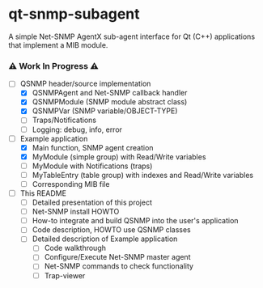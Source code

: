 # qt-snmp-subagent
A simple Net-SNMP AgentX sub-agent interface for Qt (C++) applications that implement a MIB module.

### :warning: Work In Progress :warning:
- [ ] QSNMP header/source implementation
  - [x] QSNMPAgent and Net-SNMP callback handler
  - [x] QSNMPModule (SNMP module abstract class)
  - [x] QSNMPVar (SNMP variable/OBJECT-TYPE)
  - [ ] Traps/Notifications
  - [ ] Logging: debug, info, error
- [ ] Example application
  - [x] Main function, SNMP agent creation
  - [x] MyModule (simple group) with Read/Write variables
  - [ ] MyModule with Notifications (traps)
  - [ ] MyTableEntry (table group) with indexes and Read/Write variables
  - [ ] Corresponding MIB file
- [ ] This README
  - [ ] Detailed presentation of this project
  - [ ] Net-SNMP install HOWTO
  - [ ] How-to integrate and build QSNMP into the user's application
  - [ ] Code description, HOWTO use QSNMP classes
  - [ ] Detailed description of Example application
    - [ ] Code walkthrough
    - [ ] Configure/Execute Net-SNMP master agent
    - [ ] Net-SNMP commands to check functionality
    - [ ] Trap-viewer
